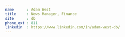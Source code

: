 ```yaml
---
name      : Adam West
title     : News Manager, Finance
site      : db
phone_ext : 811
linkedin  : https://www.linkedin.com/in/adam-west-db/
---
```

